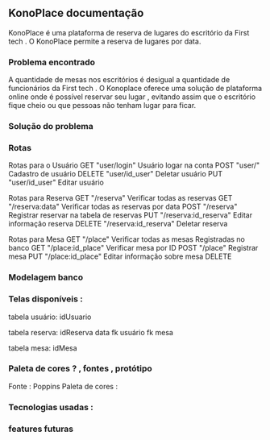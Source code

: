 ## KonoPlace documentação

KonoPlace é uma plataforma de reserva de lugares do escritório da First tech . O KonoPlace permite a reserva de lugares por data.

### Problema encontrado

A quantidade de mesas nos escritórios é desigual a quantidade de funcionários da First tech . O Konoplace oferece uma solução de plataforma online onde é possível reservar seu lugar , evitando assim que o escritório fique cheio ou que pessoas não tenham lugar para ficar.

### Solução do problema

### Rotas

Rotas para o Usuário
GET "user/login" Usuário logar na conta
POST "user/" Cadastro de usuário
DELETE "user/id_user" Deletar usuário
PUT "user/id_user" Editar usuário

Rotas para Reserva
GET "/reserva" Verificar todas as reservas
GET "/reserva:data" Verificar todas as reservas por data
POST "/reserva" Registrar reservar na tabela de reservas
PUT "/reserva:id_reserva" Editar informação reserva
DELETE "/reserva:id_reserva" Deletar reserva

Rotas para Mesa
GET "/place" Verificar todas as mesas Registradas no banco
GET "/place:id_place" Verificar mesa por ID
POST "/place" Registrar mesa
PUT "/place:id_place" Editar informação sobre mesa
DELETE

### Modelagem banco

### Telas disponíveis :

tabela usuário:
idUsuario

tabela reserva:
idReserva
data
fk usuário
fk mesa

tabela mesa:
idMesa

### Paleta de cores ? , fontes , protótipo

Fonte : Poppins
Paleta de cores :

### Tecnologias usadas :

### features futuras
